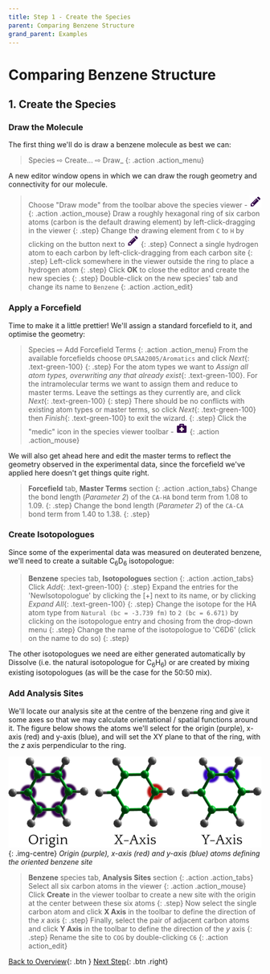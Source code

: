 ```yaml
---
title: Step 1 - Create the Species
parent: Comparing Benzene Structure
grand_parent: Examples
---
```

# Comparing Benzene Structure

## 1. Create the Species

### Draw the Molecule

The first thing we'll do is draw a benzene molecule as best we can:

> Species &#8680; Create... &#8680; Draw_
{: .action .action_menu}

A new editor window opens in which we can draw the rough geometry and connectivity for our molecule.

> Choose "Draw mode" from the toolbar above the species viewer - ![Draw mode](../icons/viewer_edit.png)
{: .action .action_mouse}
> Draw a roughly hexagonal ring of six carbon atoms (carbon is the default drawing element) by left-click-dragging in the viewer
{: .step}
> Change the drawing element from `C` to `H` by clicking on the button next to ![Draw mode](../icons/viewer_edit.png)
{: .step}
> Connect a single hydrogen atom to each carbon by left-click-dragging from each carbon site 
{: .step}
> Left-click somewhere in the viewer outside the ring to place a hydrogen atom
{: .step}
> Click **OK** to close the editor and create the new species
{: .step}
> Double-click on the new species' tab and change its name to `Benzene`
{: .action .action_edit}

### Apply a Forcefield

Time to make it a little prettier!  We'll assign a standard forcefield to it, and optimise the geometry:

> Species &#8680; Add Forcefield Terms
{: .action .action_menu}
> From the available forcefields choose `OPLSAA2005/Aromatics` and click _Next_{: .text-green-100}
{: .step}
> For the atom types we want to _Assign all atom types, overwriting any that already exist_{: .text-green-100}. For the intramolecular terms we want to assign them and reduce to master terms. Leave the settings as they currently are, and click _Next_{: .text-green-100}
{: step}
> There should be no conflicts with existing atom types or master terms, so click _Next_{: .text-green-100} then _Finish_{: .text-green-100} to exit the wizard.
{: .step}
> Click the "medic" icon in the species viewer toolbar - ![Medic - Geometry optimise the current species](../icons/viewer_medic.png)
{: .action .action_mouse}

We will also get ahead here and edit the master terms to reflect the geometry observed in the experimental data, since the forcefield we've applied here doesn't get things quite right.

> **Forcefield** tab, **Master Terms** section
{: .action .action_tabs}
> Change the bond length (_Parameter 2_) of the `CA-HA` bond term from 1.08 to 1.09.
{: .step}
> Change the bond length (_Parameter 2_) of the `CA-CA` bond term from 1.40 to 1.38.
{: .step}

### Create Isotopologues

Since some of the experimental data was measured on deuterated benzene, we'll need to create a suitable C<sub>6</sub>D<sub>6</sub> isotopologue:

> **Benzene** species tab, **Isotopologues** section
{: .action .action_tabs}
> Click _Add_{: .text-green-100}
{: .step}
> Expand the entries for the 'NewIsotopologue' by clicking the [+] next to its name, or by clicking _Expand All_{: .text-green-100}
{: .step}
> Change the isotope for the HA atom type from `Natural (bc = -3.739 fm)` to `2 (bc = 6.671)` by clicking on the isotopologue entry and chosing from the drop-down menu
{: .step}
> Change the name of the isotopologue to 'C6D6' (click on the name to do so)
{: .step}

The other isotopologues we need are either generated automatically by Dissolve (i.e. the natural isotopologue for C<sub>6</sub>H<sub>6</sub>) or are created by mixing existing isotopologues (as will be the case for the 50:50 mix).

### Add Analysis Sites

We'll locate our analysis site at the centre of the benzene ring and give it some axes so that we may calculate orientational / spatial functions around it. The figure below shows the atoms we'll select for the origin (purple), x-axis (red) and y-axis (blue), and will set the XY plane to that of the ring, with the _z_ axis perpendicular to the ring.

![](site.png){: .img-centre}
*Origin (purple), x-axis (red) and y-axis (blue) atoms defining the oriented benzene site*

> **Benzene** species tab, **Analysis Sites** section
{: .action .action_tabs}
> Select all six carbon atoms in the viewer
{: .action .action_mouse}
> Click **Create** in the viewer toolbar to create a new site with the origin at the center between these six atoms
{: .step}
> Now select the single carbon atom and click **X Axis** in the toolbar to define the direction of the _x_ axis
{: .step}
> Finally, select the pair of adjacent carbon atoms and click **Y Axis** in the toolbar to define the direction of the _y_ axis
{: .step}
> Rename the site to `COG` by double-clicking `C6`
{: .action action_edit}

[Back to Overview](index.md){: .btn }   [Next Step](step2.md){: .btn .right}
